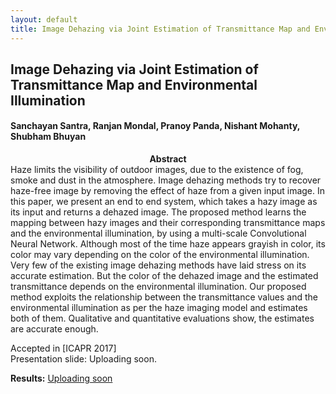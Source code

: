 ```yaml
---
layout: default
title: Image Dehazing via Joint Estimation of Transmittance Map and Environmental Illumination
---
```


## Image Dehazing via Joint Estimation of Transmittance Map and Environmental Illumination

#### Sanchayan Santra, Ranjan Mondal, Pranoy Panda, Nishant Mohanty, Shubham Bhuyan

<!-- <div class="row"> -->
<!--    <div class="col-xs-6"> -->
<!--    <img src="image/Oberfallenberg4_input.png" alt="input image"/> -->
<!--    </div> -->
<!--    <div class="col-xs-6"> -->
<!--    <img src="image/Oberfallenberg4_our.png" alt="output image"/> -->
<!--    </div> -->
<!-- </div> -->


<center><b>Abstract</b></center>
Haze limits the visibility of outdoor images, due to the existence of fog, smoke and dust in the atmosphere. Image dehazing methods try to recover haze-free image by removing the effect of haze from a given input image. In this paper, we present an end to end system, which takes a hazy image as its input and returns a dehazed image. The proposed method learns the mapping between hazy images and their corresponding transmittance maps and the environmental illumination, by using a multi-scale Convolutional Neural Network. Although most of the time haze appears grayish in color, its color may vary depending on the color of the environmental illumination. Very few of the existing image dehazing methods have laid stress on its accurate estimation. But the color of the dehazed image and the estimated transmittance depends on the environmental illumination. Our proposed method exploits the relationship between the transmittance values and the environmental illumination as per the haze imaging model and estimates both of them. Qualitative and quantitative evaluations show, the estimates are accurate enough.


Accepted in [ICAPR 2017] <br/>
Presentation slide: Uploading soon.

**Results:** [Uploading soon](#)
